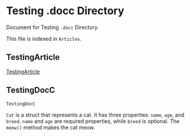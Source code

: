 #  Testing .docc Directory

Document for Testing `.docc` Directory.

This file is indexed in `Articles`.

## TestingArticle
[TestingArticle](TestingArticle.md)

## TestingDocC
``TestingDocC``

``Cat`` is a struct that represents a cat. It has three properties: `name`, `age`, and `breed`. `name` and `age` are required properties, while `breed` is optional. The `meow()` method makes the cat meow.
